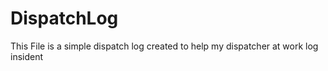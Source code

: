 # DispatchLog

This File is a simple dispatch log created to help my dispatcher at work log insident 
